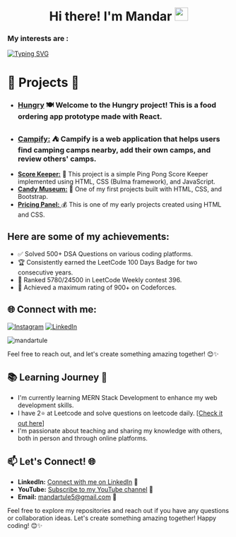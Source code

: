 <h1 align="center">Hi there! I'm Mandar
  <a href="https://github.com/sahilyeole" target="_self">
		<img src="https://media.giphy.com/media/hvRJCLFzcasrR4ia7z/giphy.gif" width="30" >
	</a>
</h1>


<h3 >My interests are : </h3>

[![Typing SVG](https://readme-typing-svg.herokuapp.com?font=Fira+Code&weight=600&pause=1000&color=D8F713&random=false&width=435&lines=Data+Structures+%26+Algorithms;Web+Development;Open+Source+Contributions)](https://git.io/typing-svg)


# 🌱 Projects 🚀
- ###  [**Hungry**](https://hungry-y.web.app) 🍽️ Welcome to the Hungry project! This is a food ordering app prototype made with React. 
- ###  [**Campify:**](https://campify-fg5r.onrender.com/) ⛺️ Campify is a web application that helps users find camping camps nearby, add their own camps, and review others' camps.
- [**Score Keeper:**](https://mandartule.github.io/Project-Score_Keeper) 🏓 This project is a simple Ping Pong Score Keeper implemented using HTML, CSS (Bulma framework), and JavaScript. 
-  [**Candy Museum:**](https://mandartule.github.io/Project-CandyMuseum/) 🍭 One of my first projects built with HTML, CSS, and Bootstrap. 
- [**Pricing Panel:** ](https://mandartule.github.io/Project-PricingPanel/)💰 This is one of my early projects created using HTML and CSS.

## Here are some of my achievements:
- ✅ Solved 500+ DSA Questions on various coding platforms.
- 🏆 Consistently earned the LeetCode 100 Days Badge for two consecutive years.
- 🥇 Ranked 5780/24500 in LeetCode Weekly contest 396.
- 🚀 Achieved a maximum rating of 900+ on Codeforces.
  
 ## 🌐 Connect with me:
[![Instagram](https://img.shields.io/badge/Instagram-%23E4405F.svg?logo=Instagram&logoColor=white)](https://www.instagram.com/mandar_tule/) [![LinkedIn](https://img.shields.io/badge/LinkedIn-%230077B5.svg?logo=linkedin&logoColor=white)](https://www.linkedin.com/in/mandartule)
<p align="left"> <img src="https://komarev.com/ghpvc/?username=mandartule&label=Profile%20views&color=0e75b6&style=flat" alt="mandartule" /> </p>

Feel free to reach out, and let's create something amazing together! 😊✨


## 📚 Learning Journey 🚀

- I'm currently learning MERN Stack Development to enhance my web development skills.
- I have  2⭐ at Leetcode and solve questions on leetcode daily.  [[Check it out here](https://leetcode.com/mandartule/)]
- I'm passionate about teaching and sharing my knowledge with others, both in person and through online platforms.

## 📫 Let's Connect! 🌐

- **LinkedIn:** [Connect with me on LinkedIn](https://www.linkedin.com/in/mandartule/) 💼
- **YouTube:** [Subscribe to my YouTube channel](<https://www.youtube.com/@mandartule>) 🎉
- **Email:** mandartule5@gmail.com 📧

Feel free to explore my repositories and reach out if you have any questions or collaboration ideas. Let's create something amazing together! Happy coding! 😊✨
